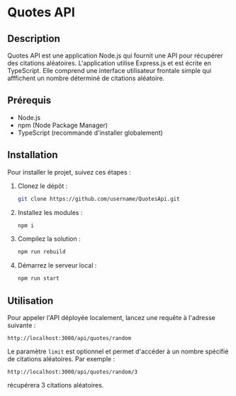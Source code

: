 # Quotes API

## Description
Quotes API est une application Node.js qui fournit une API pour récupérer des citations aléatoires. L'application utilise Express.js et est écrite en TypeScript. Elle comprend une interface utilisateur frontale simple qui afffichent un nombre déterminé de citations aléatoire.

## Prérequis
- Node.js
- npm (Node Package Manager)
- TypeScript (recommandé d'installer globalement)

## Installation
Pour installer le projet, suivez ces étapes :

1. Clonez le dépôt :
   ```bash
   git clone https://github.com/username/QuotesApi.git

2. Installez les modules :
   ```bash
   npm i

3. Compilez la solution :
   ```bash
   npm run rebuild

4. Démarrez le serveur local :
   ```bash
   npm run start

## Utilisation
Pour appeler l'API déployée localement, lancez une requête à l'adresse suivante :
```
http://localhost:3000/api/quotes/random
```

Le paramètre `limit` est optionnel et permet d'accéder à un nombre spécifié de citations aléatoires. Par exemple :
```
http://localhost:3000/api/quotes/random/3
```
récupérera 3 citations aléatoires.

